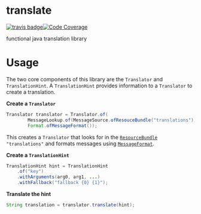 # translate

[![travis badge](https://img.shields.io/travis/chisui/translate.svg)](https://travis-ci.org/chisui/translate)[![Code Coverage](https://img.shields.io/codecov/c/github/chisui/translate/master.svg)](https://codecov.io/github/chisui/translate?branch=master)

functional java translation library

# Usage

The two core components of this library are the `Translator` and `TranslationHint`. A `TranslationHint` provides information to a `Translator` to create a translation.

**Create a `Translator`**
```java
Translator translator = Translator.of(
		MessageLookup.of(MessageSource.ofResouceBundle("translations")),
		Format.ofMessageFormat());
```
This creates a `Translator` that looks for in the  [`ResourceBundle`](http://docs.oracle.com/javase/8/docs/api/java/util/ResourceBundle.html) `"translations"` and formats messages using [`MessageFormat`](https://docs.oracle.com/javase/8/docs/api/java/text/MessageFormat.html).

**Create a `TranslationHint`**
```java
TranslationHint hint = TranslationHint
	.of("key")
	.withArguments(arg0, arg1, ...)
	.withFallback("fallback {0} {1}");
```

**Translate the hint**
```java
String translation = translator.translate(hint);
```
